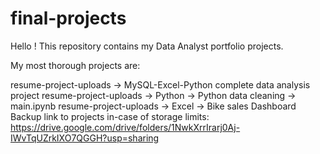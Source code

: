 # final-projects

Hello ! This repository contains my Data Analyst portfolio projects.

My most thorough projects are:

resume-project-uploads -> MySQL-Excel-Python complete data analysis project
resume-project-uploads -> Python -> Python data cleaning -> main.ipynb
resume-project-uploads -> Excel -> Bike sales Dashboard
Backup link to projects in-case of storage limits: https://drive.google.com/drive/folders/1NwkXrrIrarj0Aj-IWvTqUZrkIXO7QGGH?usp=sharing